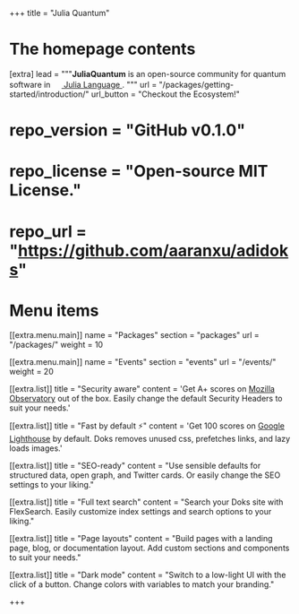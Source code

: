 +++
title = "Julia Quantum"


# The homepage contents
[extra]
lead = """<b>JuliaQuantum</b> is an open-source community for quantum software in
<a href="https://julialang.org">
    <img
        src="https://raw.githubusercontent.com/JuliaLang/julia-logo-graphics/master/images/julia.ico" 
        width="16em"
    >
    Julia Language
</a>.
"""
url = "/packages/getting-started/introduction/"
url_button = "Checkout the Ecosystem!"
# repo_version = "GitHub v0.1.0"
# repo_license = "Open-source MIT License."
# repo_url = "https://github.com/aaranxu/adidoks"

# Menu items
[[extra.menu.main]]
name = "Packages"
section = "packages"
url = "/packages/"
weight = 10

[[extra.menu.main]]
name = "Events"
section = "events"
url = "/events/"
weight = 20

[[extra.list]]
title = "Security aware"
content = 'Get A+ scores on <a href="https://observatory.mozilla.org/analyze/adidoks.org">Mozilla Observatory</a> out of the box. Easily change the default Security Headers to suit your needs.'

[[extra.list]]
title = "Fast by default ⚡️"
content = 'Get 100 scores on <a href="https://googlechrome.github.io/lighthouse/viewer/?gist=7731347bb8ce999eff7428a8e763b637">Google Lighthouse</a> by default. Doks removes unused css, prefetches links, and lazy loads images.'

[[extra.list]]
title = "SEO-ready"
content = "Use sensible defaults for structured data, open graph, and Twitter cards. Or easily change the SEO settings to your liking."

[[extra.list]]
title = "Full text search"
content = "Search your Doks site with FlexSearch. Easily customize index settings and search options to your liking."

[[extra.list]]
title = "Page layouts"
content = "Build pages with a landing page, blog, or documentation layout. Add custom sections and components to suit your needs."

[[extra.list]]
title = "Dark mode"
content = "Switch to a low-light UI with the click of a button. Change colors with variables to match your branding."

+++
